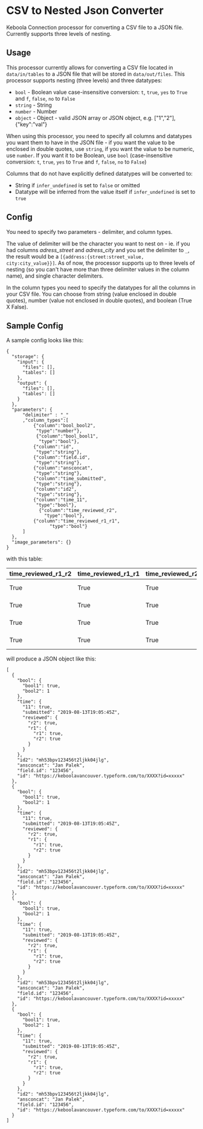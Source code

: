 # CSV to Nested Json Converter

Keboola Connection processor for converting a CSV file to a JSON file. Currently supports three levels of nesting.



## Usage
This processor currently allows for converting a CSV file located in `data/in/tables` to a JSON file 
that will be stored in `data/out/files`. 
This processor supports nesting (three levels) and three datatypes:

- `bool` -  Boolean value  case-insensitive conversion: `t`, `true`, `yes` to `True` and `f`, `false`, `no` to `False`
- `string` - String
- `number` - Number
- `object` - Object - valid JSON array or JSON object, e.g. ["1","2"], {"key":"val"}

When using this processor, you need to specify all columns and datatypes you want them to have in the JSON file - 
if you want the value to be enclosed in double quotes, use `string`, 
if you want the value to be numeric, use `number`. 
If you want it to be Boolean, use `bool` 
(case-insensitive conversion: `t`, `true`, `yes` to `True` and `f`, `false`, `no` to `False`)

Columns that do not have explicitly defined datatypes will be converted to:

- String if `infer_undefined` is set to `false` or omitted
- Datatype will be inferred from the value itself if `infer_undefined` is set to `true`

## Config

You need to specify two parameters - delimiter, and column types.

The value of delimiter will be the character you want to nest on - ie. if you had columns _adress\_street_ and _adress\_city_ and you set the delimiter to `_`, 
the result would be a `[{address:{street:street_value, city:city_value}}]`. 
As of now, the processor supports up to three levels of nesting (so you can't have more than three delimiter values in the column name),
 and single character delimiters.

In the column types you need to specify the datatypes for all the columns in your CSV file. 
You can choose from string (value enclosed in double quotes), number (value not enclosed in double quotes), and boolean (True X False).

## Sample Config

A sample config looks like this:

```
{
  "storage": {
    "input": {
      "files": [],
      "tables": []
    },
    "output": {
      "files": [],
      "tables": []
    }
  },
  "parameters": {
      "delimiter" : "_"
      ,"column_types":[
          {"column":"bool_bool2",
           "type":"number"},
           {"column":"bool_bool1",
            "type":"bool"},
          {"column":"id",
           "type":"string"},
          {"column":"field.id",
           "type":"string"},
          {"column":"ansconcat",
           "type":"string"},
          {"column":"time_submitted",
           "type":"string"},
          {"column":"id2",
           "type":"string"},
          {"column":"time_11",
           "type":"bool"},
            {"column":"time_reviewed_r2",
              "type":"bool"},
          {"column":"time_reviewed_r1_r1",
                "type":"bool"}
      ]
  },
  "image_parameters": {}
}
```
with this table:

time_reviewed_r1_r2|time_reviewed_r1_r1|time_reviewed_r2|id|field.id|ansconcat|time_submitted|id2| time_11| bool_bool2|bool_bool1
-----|-----|-----|-----|-----|-----|-----|-----| -----| -----|-----
True|True|True|https://keboolavancouver.typeform.com/to/XXXX?id=xxxxx|123456|Jan Palek|2019-08-13T19:05:45Z|mh53bpv123456t2ljkk04jlg|True|1|True
True|True|True|https://keboolavancouver.typeform.com/to/XXXX?id=xxxxx|123456|Jan Palek|2019-08-13T19:05:45Z|mh53bpv123456t2ljkk04jlg|True|1|True
True|True|True|https://keboolavancouver.typeform.com/to/XXXX?id=xxxxx|123456|Jan Palek|2019-08-13T19:05:45Z|mh53bpv123456t2ljkk04jlg|True|1|True
True|True|True|https://keboolavancouver.typeform.com/to/XXXX?id=xxxxx|123456|Jan Palek|2019-08-13T19:05:45Z|mh53bpv123456t2ljkk04jlg|True|1|True

will produce a JSON object like this:

```
[
  {
    "bool": {
      "bool1": true,
      "bool2": 1
    },
    "time": {
      "11": true,
      "submitted": "2019-08-13T19:05:45Z",
      "reviewed": {
        "r2": true,
        "r1": {
          "r1": true,
          "r2": true
        }
      }
    },
    "id2": "mh53bpv123456t2ljkk04jlg",
    "ansconcat": "Jan Palek",
    "field.id": "123456",
    "id": "https://keboolavancouver.typeform.com/to/XXXX?id=xxxxx"
  },
  {
    "bool": {
      "bool1": true,
      "bool2": 1
    },
    "time": {
      "11": true,
      "submitted": "2019-08-13T19:05:45Z",
      "reviewed": {
        "r2": true,
        "r1": {
          "r1": true,
          "r2": true
        }
      }
    },
    "id2": "mh53bpv123456t2ljkk04jlg",
    "ansconcat": "Jan Palek",
    "field.id": "123456",
    "id": "https://keboolavancouver.typeform.com/to/XXXX?id=xxxxx"
  },
  {
    "bool": {
      "bool1": true,
      "bool2": 1
    },
    "time": {
      "11": true,
      "submitted": "2019-08-13T19:05:45Z",
      "reviewed": {
        "r2": true,
        "r1": {
          "r1": true,
          "r2": true
        }
      }
    },
    "id2": "mh53bpv123456t2ljkk04jlg",
    "ansconcat": "Jan Palek",
    "field.id": "123456",
    "id": "https://keboolavancouver.typeform.com/to/XXXX?id=xxxxx"
  },
  {
    "bool": {
      "bool1": true,
      "bool2": 1
    },
    "time": {
      "11": true,
      "submitted": "2019-08-13T19:05:45Z",
      "reviewed": {
        "r2": true,
        "r1": {
          "r1": true,
          "r2": true
        }
      }
    },
    "id2": "mh53bpv123456t2ljkk04jlg",
    "ansconcat": "Jan Palek",
    "field.id": "123456",
    "id": "https://keboolavancouver.typeform.com/to/XXXX?id=xxxxx"
  }
]
```